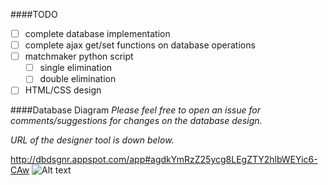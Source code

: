 ####TODO
- [ ] complete database implementation
- [ ] complete ajax get/set functions on database operations
- [ ] matchmaker python script
  - [ ] single elimination
  - [ ] double elimination
- [ ] HTML/CSS design

####Database Diagram
*Please feel free to open an issue for comments/suggestions for changes on the database design.*

*URL of the designer tool is down below.*

http://dbdsgnr.appspot.com/app#agdkYmRzZ25ycg8LEgZTY2hlbWEYic6-CAw
![Alt text](http://i1373.photobucket.com/albums/ag395/Ron_Daryl_Magno/download1_zpsc10f7773.png "Database Diagram")
